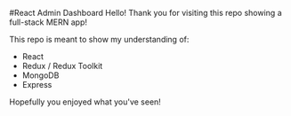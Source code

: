 #React Admin Dashboard
Hello! Thank you for visiting this repo showing a full-stack MERN app! 

This repo is meant to show my understanding of:
- React 
- Redux / Redux Toolkit
- MongoDB
- Express

Hopefully you enjoyed what you've seen!